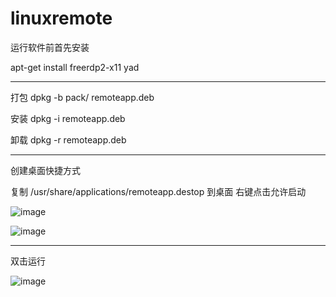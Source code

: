 # linuxremote

运行软件前首先安装

apt-get install freerdp2-x11 yad

---

 打包
 dpkg -b pack/ remoteapp.deb
 
 安装
 dpkg -i remoteapp.deb
 
 卸载
 dpkg -r remoteapp.deb
 
 ---
 
创建桌面快捷方式

复制 /usr/share/applications/remoteapp.destop 到桌面
右键点击允许启动

![image](https://user-images.githubusercontent.com/33768573/158308033-07237324-0803-409a-88af-1667a3f9bcea.png)


![image](https://user-images.githubusercontent.com/33768573/158308133-b085c80a-4989-437a-8a2f-3c9ab07bf486.png)

---

双击运行

![image](https://user-images.githubusercontent.com/33768573/158308162-ff1b6994-681c-4c36-b8f6-5a8b0e04c01a.png)


